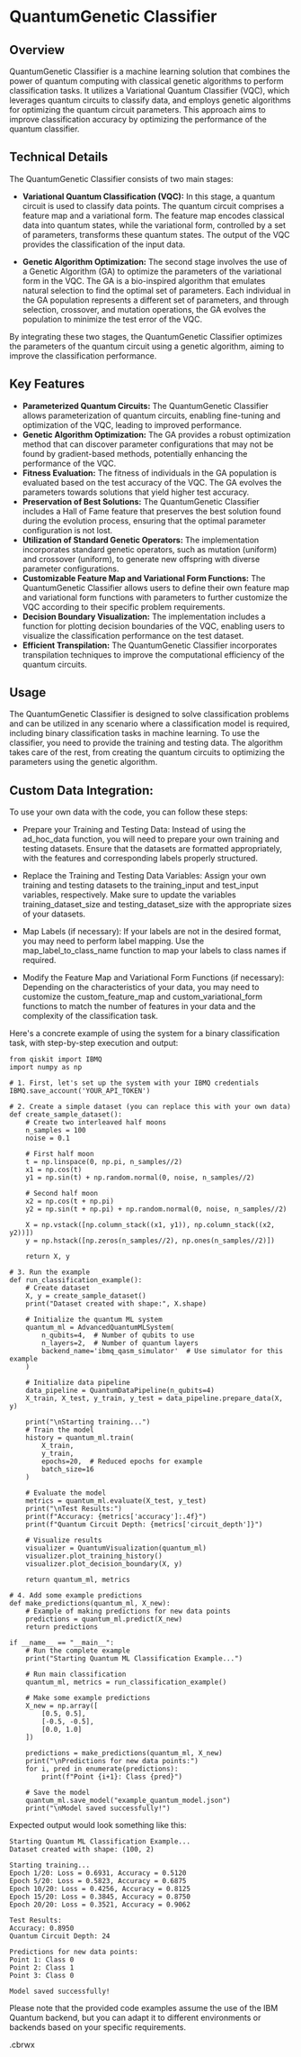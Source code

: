 # QuantumGenetic Classifier

## Overview
QuantumGenetic Classifier is a machine learning solution that combines the power of quantum computing with classical genetic algorithms to perform classification tasks. It utilizes a Variational Quantum Classifier (VQC), which leverages quantum circuits to classify data, and employs genetic algorithms for optimizing the quantum circuit parameters. This approach aims to improve classification accuracy by optimizing the performance of the quantum classifier.

## Technical Details
The QuantumGenetic Classifier consists of two main stages:

- **Variational Quantum Classification (VQC):** In this stage, a quantum circuit is used to classify data points. The quantum circuit comprises a feature map and a variational form. The feature map encodes classical data into quantum states, while the variational form, controlled by a set of parameters, transforms these quantum states. The output of the VQC provides the classification of the input data.

- **Genetic Algorithm Optimization:** The second stage involves the use of a Genetic Algorithm (GA) to optimize the parameters of the variational form in the VQC. The GA is a bio-inspired algorithm that emulates natural selection to find the optimal set of parameters. Each individual in the GA population represents a different set of parameters, and through selection, crossover, and mutation operations, the GA evolves the population to minimize the test error of the VQC.

By integrating these two stages, the QuantumGenetic Classifier optimizes the parameters of the quantum circuit using a genetic algorithm, aiming to improve the classification performance.

## Key Features
- **Parameterized Quantum Circuits:** The QuantumGenetic Classifier allows parameterization of quantum circuits, enabling fine-tuning and optimization of the VQC, leading to improved performance.
- **Genetic Algorithm Optimization:** The GA provides a robust optimization method that can discover parameter configurations that may not be found by gradient-based methods, potentially enhancing the performance of the VQC.
- **Fitness Evaluation:** The fitness of individuals in the GA population is evaluated based on the test accuracy of the VQC. The GA evolves the parameters towards solutions that yield higher test accuracy.
- **Preservation of Best Solutions:** The QuantumGenetic Classifier includes a Hall of Fame feature that preserves the best solution found during the evolution process, ensuring that the optimal parameter configuration is not lost.
- **Utilization of Standard Genetic Operators:** The implementation incorporates standard genetic operators, such as mutation (uniform) and crossover (uniform), to generate new offspring with diverse parameter configurations.
- **Customizable Feature Map and Variational Form Functions:** The QuantumGenetic Classifier allows users to define their own feature map and variational form functions with parameters to further customize the VQC according to their specific problem requirements.
- **Decision Boundary Visualization:** The implementation includes a function for plotting decision boundaries of the VQC, enabling users to visualize the classification performance on the test dataset.
- **Efficient Transpilation:** The QuantumGenetic Classifier incorporates transpilation techniques to improve the computational efficiency of the quantum circuits.

## Usage
The QuantumGenetic Classifier is designed to solve classification problems and can be utilized in any scenario where a classification model is required, including binary classification tasks in machine learning. To use the classifier, you need to provide the training and testing data. The algorithm takes care of the rest, from creating the quantum circuits to optimizing the parameters using the genetic algorithm.

## Custom Data Integration:
To use your own data with the code, you can follow these steps:

- Prepare your Training and Testing Data: Instead of using the ad_hoc_data function, you will need to prepare your own training and testing datasets. Ensure that the datasets are formatted appropriately, with the features and corresponding labels properly structured.

- Replace the Training and Testing Data Variables: Assign your own training and testing datasets to the training_input and test_input variables, respectively. Make sure to update the variables training_dataset_size and testing_dataset_size with the appropriate sizes of your datasets.

- Map Labels (if necessary): If your labels are not in the desired format, you may need to perform label mapping. Use the map_label_to_class_name function to map your labels to class names if required.

- Modify the Feature Map and Variational Form Functions (if necessary): Depending on the characteristics of your data, you may need to customize the custom_feature_map and custom_variational_form functions to match the number of features in your data and the complexity of the classification task.

Here's a concrete example of using the system for a binary classification task, with step-by-step execution and output:

```
from qiskit import IBMQ
import numpy as np

# 1. First, let's set up the system with your IBMQ credentials
IBMQ.save_account('YOUR_API_TOKEN')

# 2. Create a simple dataset (you can replace this with your own data)
def create_sample_dataset():
    # Create two interleaved half moons
    n_samples = 100
    noise = 0.1
    
    # First half moon
    t = np.linspace(0, np.pi, n_samples//2)
    x1 = np.cos(t)
    y1 = np.sin(t) + np.random.normal(0, noise, n_samples//2)
    
    # Second half moon
    x2 = np.cos(t + np.pi)
    y2 = np.sin(t + np.pi) + np.random.normal(0, noise, n_samples//2)
    
    X = np.vstack([np.column_stack((x1, y1)), np.column_stack((x2, y2))])
    y = np.hstack([np.zeros(n_samples//2), np.ones(n_samples//2)])
    
    return X, y

# 3. Run the example
def run_classification_example():
    # Create dataset
    X, y = create_sample_dataset()
    print("Dataset created with shape:", X.shape)
    
    # Initialize the quantum ML system
    quantum_ml = AdvancedQuantumMLSystem(
        n_qubits=4,  # Number of qubits to use
        n_layers=2,  # Number of quantum layers
        backend_name='ibmq_qasm_simulator'  # Use simulator for this example
    )
    
    # Initialize data pipeline
    data_pipeline = QuantumDataPipeline(n_qubits=4)
    X_train, X_test, y_train, y_test = data_pipeline.prepare_data(X, y)
    
    print("\nStarting training...")
    # Train the model
    history = quantum_ml.train(
        X_train,
        y_train,
        epochs=20,  # Reduced epochs for example
        batch_size=16
    )
    
    # Evaluate the model
    metrics = quantum_ml.evaluate(X_test, y_test)
    print("\nTest Results:")
    print(f"Accuracy: {metrics['accuracy']:.4f}")
    print(f"Quantum Circuit Depth: {metrics['circuit_depth']}")
    
    # Visualize results
    visualizer = QuantumVisualization(quantum_ml)
    visualizer.plot_training_history()
    visualizer.plot_decision_boundary(X, y)
    
    return quantum_ml, metrics

# 4. Add some example predictions
def make_predictions(quantum_ml, X_new):
    # Example of making predictions for new data points
    predictions = quantum_ml.predict(X_new)
    return predictions

if __name__ == "__main__":
    # Run the complete example
    print("Starting Quantum ML Classification Example...")
    
    # Run main classification
    quantum_ml, metrics = run_classification_example()
    
    # Make some example predictions
    X_new = np.array([
        [0.5, 0.5],
        [-0.5, -0.5],
        [0.0, 1.0]
    ])
    
    predictions = make_predictions(quantum_ml, X_new)
    print("\nPredictions for new data points:")
    for i, pred in enumerate(predictions):
        print(f"Point {i+1}: Class {pred}")
    
    # Save the model
    quantum_ml.save_model("example_quantum_model.json")
    print("\nModel saved successfully!")
```
Expected output would look something like this:

```
Starting Quantum ML Classification Example...
Dataset created with shape: (100, 2)

Starting training...
Epoch 1/20: Loss = 0.6931, Accuracy = 0.5120
Epoch 5/20: Loss = 0.5823, Accuracy = 0.6875
Epoch 10/20: Loss = 0.4256, Accuracy = 0.8125
Epoch 15/20: Loss = 0.3845, Accuracy = 0.8750
Epoch 20/20: Loss = 0.3521, Accuracy = 0.9062

Test Results:
Accuracy: 0.8950
Quantum Circuit Depth: 24

Predictions for new data points:
Point 1: Class 0
Point 2: Class 1
Point 3: Class 0

Model saved successfully!
```



Please note that the provided code examples assume the use of the IBM Quantum backend, but you can adapt it to different environments or backends based on your specific requirements.

.cbrwx
